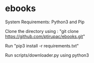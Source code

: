# ebooks

System Requirements: Python3 and Pip

Clone the directory using :
"git clone https://github.com/ptirupac/ebooks.git"

Run "pip3 install -r requirements.txt"

Run scripts/downloader.py using python3
